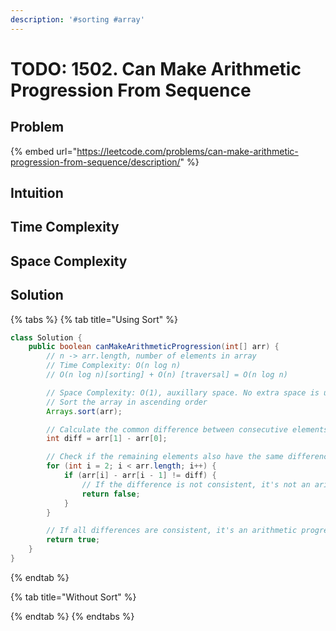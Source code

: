 ```yaml
---
description: '#sorting #array'
---
```


# TODO: 1502. Can Make Arithmetic Progression From Sequence

## Problem

{% embed url="https://leetcode.com/problems/can-make-arithmetic-progression-from-sequence/description/" %}

## Intuition



## Time Complexity



## Space Complexity



## Solution

{% tabs %}
{% tab title="Using Sort" %}
```java
class Solution {
    public boolean canMakeArithmeticProgression(int[] arr) {
        // n -> arr.length, number of elements in array
        // Time Complexity: O(n log n)
        // O(n log n)[sorting] + O(n) [traversal] = O(n log n)

        // Space Complexity: O(1), auxillary space. No extra space is used
        // Sort the array in ascending order
        Arrays.sort(arr);

        // Calculate the common difference between consecutive elements
        int diff = arr[1] - arr[0];

        // Check if the remaining elements also have the same difference
        for (int i = 2; i < arr.length; i++) {
            if (arr[i] - arr[i - 1] != diff) {
                // If the difference is not consistent, it's not an arithmetic progression
                return false;
            }
        }

        // If all differences are consistent, it's an arithmetic progression
        return true;
    }
}

```
{% endtab %}

{% tab title="Without Sort" %}

{% endtab %}
{% endtabs %}
